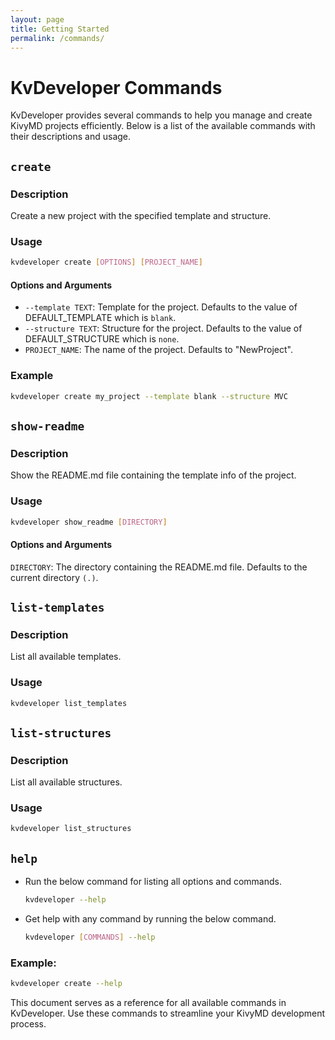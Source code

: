 ```yaml
---
layout: page
title: Getting Started
permalink: /commands/
---
```


# KvDeveloper Commands

KvDeveloper provides several commands to help you manage and create KivyMD projects efficiently. Below is a list of the available commands with their descriptions and usage.

## `create`

### Description

Create a new project with the specified template and structure.

### Usage

```bash
kvdeveloper create [OPTIONS] [PROJECT_NAME]
```

#### Options and Arguments

- `--template TEXT`: Template for the project. Defaults to the value of DEFAULT_TEMPLATE which is `blank`.
- `--structure TEXT`: Structure for the project. Defaults to the value of DEFAULT_STRUCTURE which is `none`.
- `PROJECT_NAME`: The name of the project. Defaults to "NewProject".

### Example
```bash
kvdeveloper create my_project --template blank --structure MVC
```

## `show-readme`

### Description
Show the README.md file containing the template info of the project.

### Usage
```bash
kvdeveloper show_readme [DIRECTORY]
```

#### Options and Arguments
`DIRECTORY`: The directory containing the README.md file. Defaults to the current directory `(.)`.

## `list-templates`

### Description
List all available templates.

### Usage
```bash
kvdeveloper list_templates
```

## `list-structures`

### Description
List all available structures.

### Usage
```bash
kvdeveloper list_structures
```

## `help`

- Run the below command for listing all options and commands.
    ```bash
    kvdeveloper --help
    ```

- Get help with any command by running the below command.
    ```bash
    kvdeveloper [COMMANDS] --help
    ```

### Example:
```bash
kvdeveloper create --help
```

This document serves as a reference for all available commands in KvDeveloper. Use these commands to streamline your KivyMD development process.
